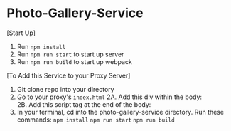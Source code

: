 # Photo-Gallery-Service

[Start Up]
1. Run `npm install`
2. Run `npm run start` to start up server
3. Run `npm run build` to start up webpack

[To Add this Service to your Proxy Server]
1. Git clone repo into your directory
2. Go to your proxy's `index.html`
    2A. Add this div within the body:
    <div id="photo-gallery"></div>
    2B. Add this script tag at the end of the body:
    <script src="http://localhost:3003/bundle.js"></script>
3. In your terminal, cd into the photo-gallery-service directory.
   Run these commands:
      `npm install`
      `npm run start`
      `npm run build`

